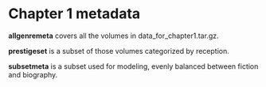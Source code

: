 Chapter 1 metadata
==================

**allgenremeta** covers all the volumes in data_for_chapter1.tar.gz.

**prestigeset** is a subset of those volumes categorized by reception.

**subsetmeta** is a subset used for modeling, evenly balanced between fiction and biography.

